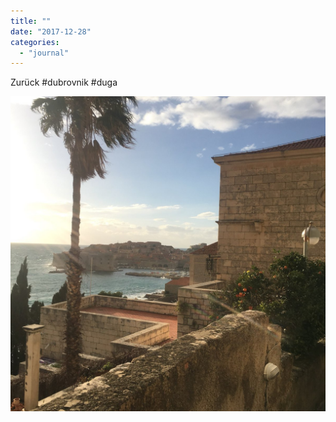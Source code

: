 ```yaml
---
title: ""
date: "2017-12-28"
categories: 
  - "journal"
---
```


Zurück #dubrovnik #duga

![](images/681a8b74ba.jpg)

